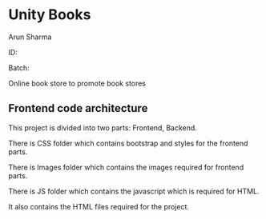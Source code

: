# Unity Books
Arun Sharma

ID:

Batch: 

Online book store to promote book stores

## Frontend code architecture
This project is divided into two parts:
Frontend, 
Backend.

There is CSS folder which contains bootstrap and styles for the frontend parts.

There is Images folder which contains the images required for frontend parts.

There is JS folder which contains the javascript which is required for HTML.
 
It also contains the HTML files required for the project.


